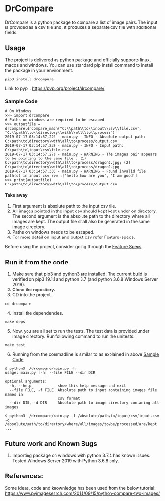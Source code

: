 # DrCompare
DrCompare is a python package to compare a list of image pairs. The input is provided as a csv file and, it produces a separate csv file with additional fields.

## Usage
The project is delivered as python package and officially supports linux, macos and windows. You can use standard pip install command to install the package in your environment.
```
pip3 install drcompare
```
Link to pypl : https://pypi.org/project/drcompare/
### Sample Code
```
# On Windows
>>> import drcompare
# Paths on windows are required to be escaped
>>> outputfile = drcompare.drcompare_main("C:\\path\\to\\input\\csv\\file.csv", "C:\\path\\to\\directory\\with\\all\\to\\process")
2019-07-17 03:14:57,223 - main.py - INFO - Absolute output path: C:\path\to\directory\with\all\to\process/output.csv
2019-07-17 03:14:57,239 - main.py - INFO - Input path: C:\path\to\input\csv\file.csv
2019-07-17 03:14:57,270 - main.py - WARNING - The images pair appears to be pointing to the same file : (1) C:\path\to\directory\with\all\to\process/dragon1.jpg; (2) C:\path\to\directory\with\all\to\process/dragon1.jpg
2019-07-17 03:14:57,333 - main.py - WARNING - Found invalid file path(s) in input csv row :['hello how are you', 'I am good']
>>> print(outputfile)
C:\path\to\directory\with\all\to\process/output.csv
```
#### Take away
1. First argument is absolute path to the input csv file.
2. All images pointed in the input csv should kept kept under on directory. The second argument is the absolute path to the directory where all images are kept. The output file shall also be generated in the same image directory.
3. Paths on windows needs to be escaped.
4. For more detail on input and output csv refer Feature-specs. 

Before using the project, consider going through the [Feature Specs](https://github.com/ravjotsingh9/DrCompare/blob/master/docs/Feature-spec.md#drcompare-feature-specs).

## Run it from the code
1. Make sure that pip3 and python3 are installed. The current build is verified on pip3 19.1.1 and python 3.7 (and python 3.6.8 Windows Server 2019).
2. Clone the repository.
3. CD into the project.
```
cd drcompare
```
4. Install the dependencies.
```
make deps
```
5. Now, you are all set to run the tests. The test data is provided under image directory. Run following command to run the unitests.
```
make test
```
6. Running from the commadline is similar to as explained in above [Sample Code](#Sample-Code)
```
$ python3 ./drcompare/main.py -h
usage: main.py [-h] --file FILE --dir DIR

optional arguments:
  -h, --help            show this help message and exit
  --file FILE, -f FILE  Absolute path to input containing images file names in
                        csv format
  --dir DIR, -d DIR     Absolute path to image directory contaning all images

$ python3 ./drcompare/main.py -f /absolute/path/to/input/csv/input.csv -d /absolute/path/to/directory/where/all/images/to/be/processed/are/kept
...
```
## Future work and Known Bugs
1. Importing package on windows with python 3.7.4 has known issues. Tested Windows Server 2019 with Python 3.6.8 only.

## References:
Some ideas, code and knownledge has been used from the below tutorial:
https://www.pyimagesearch.com/2014/09/15/python-compare-two-images/